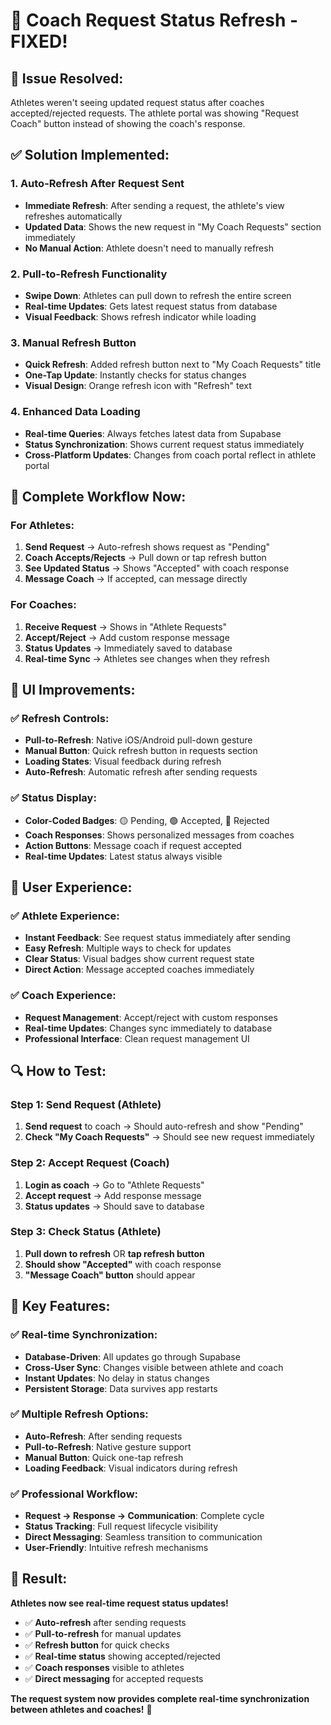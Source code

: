 # 🔄 **Coach Request Status Refresh - FIXED!**

## 🎯 **Issue Resolved:**
Athletes weren't seeing updated request status after coaches accepted/rejected requests. The athlete portal was showing "Request Coach" button instead of showing the coach's response.

## ✅ **Solution Implemented:**

### **1. Auto-Refresh After Request Sent**
- **Immediate Refresh**: After sending a request, the athlete's view refreshes automatically
- **Updated Data**: Shows the new request in "My Coach Requests" section immediately
- **No Manual Action**: Athlete doesn't need to manually refresh

### **2. Pull-to-Refresh Functionality**
- **Swipe Down**: Athletes can pull down to refresh the entire screen
- **Real-time Updates**: Gets latest request status from database
- **Visual Feedback**: Shows refresh indicator while loading

### **3. Manual Refresh Button**
- **Quick Refresh**: Added refresh button next to "My Coach Requests" title
- **One-Tap Update**: Instantly checks for status changes
- **Visual Design**: Orange refresh icon with "Refresh" text

### **4. Enhanced Data Loading**
- **Real-time Queries**: Always fetches latest data from Supabase
- **Status Synchronization**: Shows current request status immediately
- **Cross-Platform Updates**: Changes from coach portal reflect in athlete portal

## 🔄 **Complete Workflow Now:**

### **For Athletes:**
1. **Send Request** → Auto-refresh shows request as "Pending"
2. **Coach Accepts/Rejects** → Pull down or tap refresh button
3. **See Updated Status** → Shows "Accepted" with coach response
4. **Message Coach** → If accepted, can message directly

### **For Coaches:**
1. **Receive Request** → Shows in "Athlete Requests"
2. **Accept/Reject** → Add custom response message
3. **Status Updates** → Immediately saved to database
4. **Real-time Sync** → Athletes see changes when they refresh

## 🎨 **UI Improvements:**

### **✅ Refresh Controls:**
- **Pull-to-Refresh**: Native iOS/Android pull-down gesture
- **Manual Button**: Quick refresh button in requests section
- **Loading States**: Visual feedback during refresh
- **Auto-Refresh**: Automatic refresh after sending requests

### **✅ Status Display:**
- **Color-Coded Badges**: 🟡 Pending, 🟢 Accepted, 🔴 Rejected
- **Coach Responses**: Shows personalized messages from coaches
- **Action Buttons**: Message coach if request accepted
- **Real-time Updates**: Latest status always visible

## 📱 **User Experience:**

### **✅ Athlete Experience:**
- **Instant Feedback**: See request status immediately after sending
- **Easy Refresh**: Multiple ways to check for updates
- **Clear Status**: Visual badges show current request state
- **Direct Action**: Message accepted coaches immediately

### **✅ Coach Experience:**
- **Request Management**: Accept/reject with custom responses
- **Real-time Updates**: Changes sync immediately to database
- **Professional Interface**: Clean request management UI

## 🔍 **How to Test:**

### **Step 1: Send Request (Athlete)**
1. **Send request** to coach → Should auto-refresh and show "Pending"
2. **Check "My Coach Requests"** → Should see new request immediately

### **Step 2: Accept Request (Coach)**
1. **Login as coach** → Go to "Athlete Requests"
2. **Accept request** → Add response message
3. **Status updates** → Should save to database

### **Step 3: Check Status (Athlete)**
1. **Pull down to refresh** OR **tap refresh button**
2. **Should show "Accepted"** with coach response
3. **"Message Coach" button** should appear

## 🎯 **Key Features:**

### **✅ Real-time Synchronization:**
- **Database-Driven**: All updates go through Supabase
- **Cross-User Sync**: Changes visible between athlete and coach
- **Instant Updates**: No delay in status changes
- **Persistent Storage**: Data survives app restarts

### **✅ Multiple Refresh Options:**
- **Auto-Refresh**: After sending requests
- **Pull-to-Refresh**: Native gesture support
- **Manual Button**: Quick one-tap refresh
- **Loading Feedback**: Visual indicators during refresh

### **✅ Professional Workflow:**
- **Request → Response → Communication**: Complete cycle
- **Status Tracking**: Full request lifecycle visibility
- **Direct Messaging**: Seamless transition to communication
- **User-Friendly**: Intuitive refresh mechanisms

## 🎉 **Result:**

**Athletes now see real-time request status updates!**

- ✅ **Auto-refresh** after sending requests
- ✅ **Pull-to-refresh** for manual updates
- ✅ **Refresh button** for quick checks
- ✅ **Real-time status** showing accepted/rejected
- ✅ **Coach responses** visible to athletes
- ✅ **Direct messaging** for accepted requests

**The request system now provides complete real-time synchronization between athletes and coaches!** 🎯
